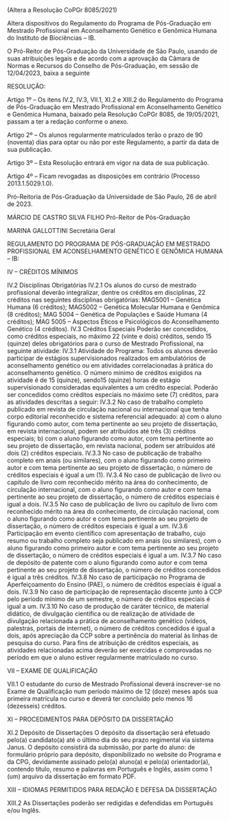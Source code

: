 (Altera a Resolução CoPGr 8085/2021)

Altera dispositivos do Regulamento do Programa de Pós-Graduação em Mestrado Profissional em Aconselhamento Genético e Genômica Humana do Instituto de Biociências – IB.

O Pró-Reitor de Pós-Graduação da Universidade de São Paulo, usando de suas atribuições legais e de acordo com a aprovação da Câmara de Normas e Recursos do Conselho de Pós-Graduação, em sessão de 12/04/2023, baixa a seguinte

RESOLUÇÃO:

Artigo 1º – Os itens IV.2, IV.3, VII.1, XI.2 e XIII.2 do Regulamento do Programa de Pós-Graduação em Mestrado Profissional em Aconselhamento Genético e Genômica Humana, baixado pela Resolução CoPGr 8085, de 19/05/2021, passam a ter a redação conforme o anexo.

Artigo 2º – Os alunos regularmente matriculados terão o prazo de 90 (noventa) dias para optar ou não por este Regulamento, a partir da data de sua publicação.

Artigo 3º – Esta Resolução entrará em vigor na data de sua publicação.

Artigo 4º – Ficam revogadas as disposições em contrário (Processo 2013.1.5029.1.0).

Pró-Reitoria de Pós-Graduação da Universidade de São Paulo, 26 de abril de 2023.

MÁRCIO DE CASTRO SILVA FILHO
Pró-Reitor de Pós-Graduação

MARINA GALLOTTINI
Secretária Geral

REGULAMENTO DO PROGRAMA DE PÓS-GRADUAÇÃO EM
MESTRADO PROFISSIONAL EM ACONSELHAMENTO GENÉTICO E GENÔMICA HUMANA – IB:

IV – CRÉDITOS MÍNIMOS

IV.2 Disciplinas Obrigatórias
IV.2.1 Os alunos do curso de mestrado profissional deverão integralizar, dentre os créditos em disciplinas, 22 créditos nas seguintes disciplinas obrigatórias:
MAG5001 – Genética Humana (6 créditos);
MAG5002 – Genética Molecular Humana e Genômica (8 créditos);
MAG 5004 – Genética de Populações e Saúde Humana (4 créditos);
MAG 5005 – Aspectos Éticos e Psicológicos do Aconselhamento Genético (4 créditos).
IV.3 Créditos Especiais
Poderão ser concedidos, como créditos especiais, no máximo 22 (vinte e dois) créditos, sendo 15 (quinze) deles obrigatórios para o curso de Mestrado Profissional, na seguinte atividade:
IV.3.1 Atividade do Programa: Todos os alunos deverão participar de estágios supervisionados realizados em ambulatórios de aconselhamento genético ou em atividades correlacionadas à prática do aconselhamento genético. O número mínimo de créditos exigidos na atividade é de 15 (quinze), sendo15 (quinze) horas de estágio supervisionado consideradas equivalentes a um crédito especial.
Poderão ser concedidos como créditos especiais no máximo sete (7) créditos, para as atividades descritas a seguir:
IV.3.2 No caso de trabalho completo publicado em revista de circulação nacional ou internacional que tenha corpo editorial reconhecido e sistema referencial adequado:
a) com o aluno figurando como autor, com tema pertinente ao seu projeto de dissertação, em revista internacional, podem ser atribuídos até três (3) créditos especiais;
b) com o aluno figurando como autor, com tema pertinente ao seu projeto de dissertação, em revista nacional, podem ser atribuídos até dois (2) créditos especiais.
IV.3.3 No caso de publicação de trabalho completo em anais (ou similares), com o aluno figurando como primeiro autor e com tema pertinente ao seu projeto de dissertação, o número de créditos especiais é igual a um (1).
IV.3.4 No caso de publicação de livro ou capítulo de livro com reconhecido mérito na área do conhecimento, de circulação internacional, com o aluno figurando como autor e com tema pertinente ao seu projeto de dissertação, o número de créditos especiais é igual a dois.
IV.3.5 No caso de publicação de livro ou capítulo de livro com reconhecido mérito na área do conhecimento, de circulação nacional, com o aluno figurando como autor e com tema pertinente ao seu projeto de dissertação, o número de créditos especiais é igual a um.
IV.3.6 Participação em evento científico com apresentação de trabalho, cujo resumo ou trabalho completo seja publicado em anais (ou similares), com o aluno figurando como primeiro autor e com tema pertinente ao seu projeto de dissertação, o número de créditos especiais é igual a um.
IV.3.7 No caso de depósito de patente com o aluno figurando como autor e com tema pertinente ao seu projeto de dissertação, o número de créditos concedidos é igual a três créditos.
IV.3.8 No caso de participação no Programa de Aperfeiçoamento do Ensino (PAE), o número de créditos especiais é igual a dois.
IV.3.9 No caso de participação de representação discente junto à CCP pelo período mínimo de um semestre, o número de créditos especiais é igual a um.
IV.3.10 No caso de produção de caráter técnico, de material didático, de divulgação científica ou de realização de atividade de divulgação relacionada a prática de aconselhamento genético (vídeos, palestras, portais de internet), o número de créditos concedidos é igual a dois, após apreciação da CCP sobre a pertinência do material às linhas de pesquisa do curso.
Para fins de atribuição de créditos especiais, as atividades relacionadas acima deverão ser exercidas e comprovadas no período em que o aluno estiver regularmente matriculado no curso.

VII – EXAME DE QUALIFICAÇÃO

VII.1 O estudante do curso de Mestrado Profissional deverá inscrever-se no Exame de Qualificação num período máximo de 12 (doze) meses após sua primeira matrícula no curso e deverá ter concluído pelo menos 16 (dezesseis) créditos.

XI – PROCEDIMENTOS PARA DEPÓSITO DA DISSERTAÇÃO

XI.2 Depósito de Dissertações
O depósito da dissertação será efetuado pelo(a) candidato(a) até o último dia do seu prazo regimental via sistema Janus. O depósito consistirá da submissão, por parte do aluno: de formulário próprio para depósito, disponibilizado no website do Programa e da CPG, devidamente assinado pelo(a) aluno(a) e pelo(a) orientador(a), contendo título, resumo e palavras em Português e Inglês, assim como 1 (um) arquivo da dissertação em formato PDF.

XIII – IDIOMAS PERMITIDOS PARA REDAÇÃO E DEFESA DA DISSERTAÇÃO

XIII.2 As Dissertações poderão ser redigidas e defendidas em Português e/ou Inglês.